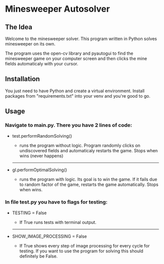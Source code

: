 # Minesweeper Autosolver

## The Idea

Welcome to the minesweeper solver. This program written in Python solves minesweeper on its own. 

The program uses the open-cv library and pyautogui to find the minesweeper game on your computer screen and then clicks the mine fields automaticaly with your cursor.

## Installation

You just need to have Python and create a virtual environment. Install packages from "requirements.txt" into your venv and you're good to go.

## Usage

### Navigate to main.py. There you have 2 lines of code:

* test.performRandomSolving()
    
    - runs the program without logic. Program randomly clicks on undiscovered fields and automaticaly restarts the game. Stops when wins (never happens)
    
    ----

* gl.performOptimalSolving()

    - runs the program with logic. Its goal is to win the game. If it fails due to random factor of the game, restarts the game automatically. Stops when wins.



### In file test.py you have to flags for testing:

* TESTING = False

    - If True runs tests with terminal output.

    -----

* SHOW_IMAGE_PROCESSING = False

    - If True shows every step of image processing for every cycle for testing. If you want to use the program for solving this should definitely be False.
